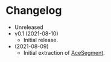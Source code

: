 # Changelog

* Unreleased
* v0.1 (2021-08-10)
    * Initial release.
* (2021-08-09)
    * Initial extraction of [AceSegment](https://github.com/bxparks/AceSegment).
